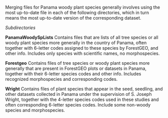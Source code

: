 Merging files for Panama woody plant species generally involves using the most up-to-date file in each of the following directories, which in turn means the most up-to-date version of the corresponding dataset. 

*Subdirectories*

**PanamaWoodySpLists** Contains files that are lists of all tree species or all woody plant species more generally in the country of Panama, often together with 6-letter codes assigned to these species by ForestGEO, and other info.  Includes only species with scientific names, no morphospecies.  

**Forestgeo** Contains files of tree species or woody plant species more generally that are present in ForestGEO plots or datasets in Panama, together with their 6-letter species codes and other info.  Includes recognized morphospecies and corresponding codes. 

**Wright** Contains files of plant species that appear in the seed, seedling, and other datasets collected in Panama under the supervision of S. Joseph Wright, together with the 4-letter species codes used in these studies and often corresponding 6-letter species codes.  Include some non-woody species and morphospecies.  
